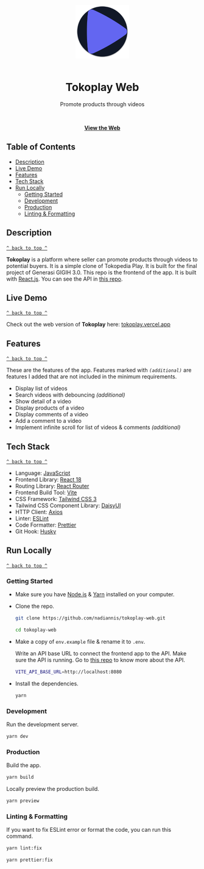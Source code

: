 <div align="center">
<br>
  <a href="https://tokoplay.vercel.app"><img width="140" height="140" src="./public/android-chrome-512x512.png"></a>
  <br><br>
  <h1>Tokoplay Web</h1>
  <p>Promote products through videos</p>
  <br>
  
  [**View the Web**](https://tokoplay.vercel.app)
</div>

## Table of Contents

- [Description](#description)
- [Live Demo](#live-demo)
- [Features](#features)
- [Tech Stack](#tech-stack)
- [Run Locally](#run-locally)
  - [Getting Started](#getting-started)
  - [Development](#development)
  - [Production](#production)
  - [Linting & Formatting](#linting--formatting)

## Description

[`^ back to top ^`](#table-of-contents)

**Tokoplay** is a platform where seller can promote products through videos to potential buyers. It is a simple clone of Tokopedia Play. It is built for the final project of Generasi GIGIH 3.0. This repo is the frontend of the app. It is built with [React.js](https://react.dev). You can see the API in [this repo](https://github.com/nadiannis/tokoplay-api).

## Live Demo

[`^ back to top ^`](#table-of-contents)

Check out the web version of **Tokoplay** here: [tokoplay.vercel.app](https://tokoplay.vercel.app)

## Features

[`^ back to top ^`](#table-of-contents)

These are the features of the app. Features marked with _`(additional)`_ are features I added that are not included in the minimum requirements.

- Display list of videos
- Search videos with debouncing _(additional)_
- Show detail of a video
- Display products of a video
- Display comments of a video
- Add a comment to a video
- Implement infinite scroll for list of videos & comments _(additional)_

## Tech Stack

[`^ back to top ^`](#table-of-contents)

- Language: [JavaScript](https://developer.mozilla.org/en-US/docs/Web/JavaScript)
- Frontend Library: [React 18](https://react.dev)
- Routing Library: [React Router](https://reactrouter.com)
- Frontend Build Tool: [Vite](https://vitejs.dev)
- CSS Framework: [Tailwind CSS 3](https://tailwindcss.com)
- Tailwind CSS Component Library: [DaisyUI](https://daisyui.com)
- HTTP Client: [Axios](https://axios-http.com)
- Linter: [ESLint](https://eslint.org)
- Code Formatter: [Prettier](https://prettier.io)
- Git Hook: [Husky](https://github.com/typicode/husky)

## Run Locally

[`^ back to top ^`](#table-of-contents)

### Getting Started

- Make sure you have [Node.js](https://nodejs.org) & [Yarn](https://yarnpkg.com) installed on your computer.

- Clone the repo.

  ```bash
  git clone https://github.com/nadiannis/tokoplay-web.git
  ```

  ```bash
  cd tokoplay-web
  ```

- Make a copy of `env.example` file & rename it to `.env`.

  Write an API base URL to connect the frontend app to the API. Make sure the API is running. Go to [this repo](https://github.com/nadiannis/tokoplay-api) to know more about the API.

  ```bash
  VITE_API_BASE_URL=http://localhost:8080
  ```

- Install the dependencies.

  ```bash
  yarn
  ```

### Development

Run the development server.

```bash
yarn dev
```

### Production

Build the app.

```bash
yarn build
```

Locally preview the production build.

```bash
yarn preview
```

### Linting & Formatting

If you want to fix ESLint error or format the code, you can run this command.

```bash
yarn lint:fix
```

```bash
yarn prettier:fix
```
